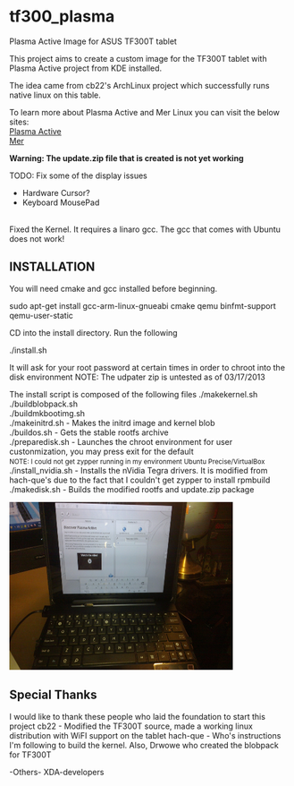 tf300_plasma
============

Plasma Active Image for ASUS TF300T tablet

This project aims to create a custom image for the TF300T tablet with Plasma Active project from KDE installed.

The idea came from cb22's ArchLinux project which successfully runs native linux on this table.

To learn more about Plasma Active and Mer Linux you can visit the below sites:<br />
<a href="plasma-active.org">Plasma Active</a><br/>
<a href="merproject.org">Mer</a><br/>

<strong>Warning: The update.zip file that is created is not yet working</strong>


TODO:
Fix some of the display issues<br/>
<ul><li>Hardware Cursor?</li><li>Keyboard MousePad</li>
</ul><br/>
Fixed the Kernel. It requires a linaro gcc. The gcc that comes with Ubuntu does not work!

<h2> INSTALLATION </h2>
You will need cmake and gcc installed before beginning.

sudo apt-get install gcc-arm-linux-gnueabi cmake qemu binfmt-support qemu-user-static

CD into the install directory.
Run the following<br/>

./install.sh

It will ask for your root password at certain times in order to chroot into the disk environment
NOTE: The udpater zip is untested as of 03/17/2013

The install script is composed of the following files
./makekernel.sh<br/>
./buildblobpack.sh<br/>
./buildmkbootimg.sh <br />
./makeinitrd.sh - Makes the initrd image and kernel blob<br />
./buildos.sh - Gets the stable rootfs archive <br />
./preparedisk.sh - Launches the chroot environment for user custonmization, you may press exit for the default <br/>
<small>NOTE: I could not get zypper running in my environment Ubuntu Precise/VirtualBox</small><br />
./install_nvidia.sh - Installs the nVidia Tegra drivers. It is modified from hach-que's due to the fact that I couldn't get zypper to install rpmbuild <br />
./makedisk.sh - Builds the modified rootfs and update.zip package <br />

<img width="400" height="300" src="screenshot/03212013.jpg">

<h2> Special Thanks </h2>
I would like to thank these people who laid the foundation to start this project
cb22 - Modified the TF300T source, made a working linux distribution with WiFI support on the tablet
hach-que - Who's instructions I'm following to build the kernel. Also, Drwowe who created the blobpack for TF300T

-Others-
XDA-developers
